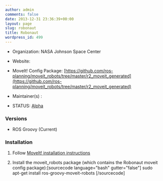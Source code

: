 ```yaml
---
author: admin
comments: false
date: 2013-12-31 23:36:39+00:00
layout: page
slug: robonaut
title: Robonaut
wordpress_id: 499
---
```



	
  * Organization: NASA Johnson Space Center

	
  * Website:

	
  * MoveIt! Config Package: [https://github.com/ros-planning/moveit_robots/tree/master/r2_moveit_generated](https://github.com/ros-planning/moveit_robots/tree/master/r2_moveit_generated)

	
  * Maintainer(s) :

	
  * STATUS: [Alpha](/about/moveit-status#legend)




### Versions





	
  * ROS Groovy (Current)




### Installation





	
  1. Follow [MoveIt! installation instructions](/install)

	
  2. Install the moveit_robots package (which contains the Robonaut moveit config package):[sourcecode language="bash" gutter="false"]
sudo apt-get install ros-groovy-moveit-robots
[/sourcecode]


